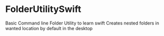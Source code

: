 # FolderUtilitySwift
Basic Command line Folder Utility to learn swift
Creates nested folders in wanted location by default in the desktop
